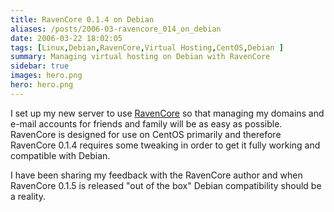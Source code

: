 ```yaml
---
title: RavenCore 0.1.4 on Debian
aliases: /posts/2006-03-ravencore_014_on_debian
date: 2006-03-22 18:02:05
tags: [Linux,Debian,RavenCore,Virtual Hosting,CentOS,Debian ]
summary: Managing virtual hosting on Debian with RavenCore
sidebar: true
images: hero.png
hero: hero.png
---
```


I set up my new server to use [RavenCore](http://sourceforge.net/projects/ravencore/)
so that managing my domains and e-mail accounts for friends and family will be
as easy as possible. RavenCore is designed for use on CentOS primarily and
therefore RavenCore 0.1.4 requires some tweaking in order to get it fully
working and compatible with Debian.

I have been sharing my feedback with the RavenCore author and when RavenCore
0.1.5 is released "out of the box" Debian compatibility should be a reality.

